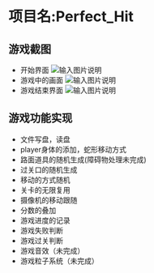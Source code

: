 # 项目名:Perfect_Hit
## 游戏截图 
- 开始界面
![输入图片说明](https://images.gitee.com/uploads/images/2019/0222/122151_e1e6e45b_4825315.png "start.PNG")
- 游戏中的画面
![输入图片说明](https://images.gitee.com/uploads/images/2019/0222/122805_63daf9be_4825315.png "gaming.PNG")
- 游戏结束界面
![输入图片说明](https://images.gitee.com/uploads/images/2019/0222/123205_1c8f1685_4825315.png "end.PNG")
## 游戏功能实现
- 文件写盘，读盘
- player身体的添加，蛇形移动方式
- 路面道具的随机生成(障碍物处理未完成)
- 过关口的随机生成
- 移动的方式随机
- 关卡的无限复用
- 摄像机的移动跟随
- 分数的叠加
- 游戏进度的记录
- 游戏失败判断
- 游戏过关判断
- 游戏音效（未完成）
- 游戏粒子系统（未完成）
